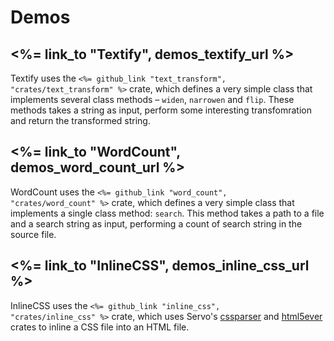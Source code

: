 # Demos

## <%= link_to "Textify", demos_textify_url %>

Textify uses the <code><%= github_link "text_transform", "crates/text_transform" %></code>
crate, which defines a very simple class that implements several class
methods – <code>widen</code>, <code>narrowen</code> and <code>flip</code>.
These methods takes a string as input, perform some interesting
transfomration and return the transformed string.

## <%= link_to "WordCount", demos_word_count_url %>

WordCount uses the <code><%= github_link "word_count", "crates/word_count" %></code>
crate, which defines a very simple class that implements a single class
method: <code>search</code>. This method takes a path to a file and a search string
as input, performing a count of search string in the source file.

## <%= link_to "InlineCSS", demos_inline_css_url %>

InlineCSS uses the <code><%= github_link "inline_css", "crates/inline_css" %></code>
crate, which uses Servo's [cssparser][cssparser] and [html5ever][html5ever] crates
to inline a CSS file into an HTML file.

[cssparser]: https://github.com/servo/rust-cssparser
[html5ever]: https://github.com/servo/html5ever